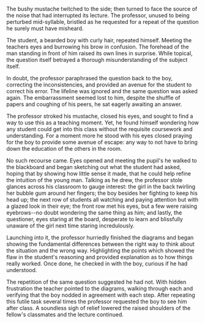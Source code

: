 The bushy mustache twitched to the side; then turned to face the source
of the noise that had interrupted its lecture. The professor, unused to
being perturbed mid-syllable, bristled as he requested for a repeat of
the question he surely must have misheard.

The student, a bearded boy with curly hair, repeated himself. Meeting
the teachers eyes and burrowing his brow in confusion. The forehead of
the man standing in front of him raised its own lines in surprise. While
topical, the question itself betrayed a thorough misunderstanding of the
subject itself.

In doubt, the professor paraphrased the question back to the boy,
correcting the inconsistencies, and provided an avenue for the student
to correct his error. The lifeline was ignored and the same question was
asked again. The embarrassment seemed lost to him, despite the shuffle
of papers and coughing of his peers, he sat eagerly awaiting an answer.

The professor stroked his mustache, closed his eyes, and sought to find
a way to use this as a teaching moment. Yet, he found himself wondering
how any student could get into this class without the requisite
coursework and understanding. For a moment more he stood with his eyes
closed praying for the boy to provide some avenue of escape: any way to
not have to bring down the education of the others in the room.

No such recourse came. Eyes opened and meeting the pupil's he walked to
the blackboard and began sketching out what the student had asked,
hoping that by showing how little sense it made, that he could help
refine the intuition of the young man. Talking as he drew, the professor
stole glances across his classroom to gauge interest: the girl in the
back twirling her bubble gum around her fingers; the boy besides her
fighting to keep his head up; the next row of students all watching and
paying attention but with a glazed look in their eye; the front row met
his eyes, but a few were raising eyebrows--no doubt wondering the same
thing as him; and lastly, the questioner, eyes staring at the board,
desperate to learn and blissfully unaware of the girl next time staring
incredulously.

Launching into it, the professor hurriedly finished the diagrams and
began showing the fundamental differences between the right way to think
about the situation and the wrong way. Highlighting the points which
showed the flaw in the student's reasoning and provided explanation as
to how things really worked. Once done, he checked in with the boy,
curious if he had understood.

The repetition of the same question suggested he had not. With hidden
frustration the teacher pointed to the diagrams, walking through each
and verifying that the boy nodded in agreement with each step. After
repeating this futile task several times the professor requested the boy
to see him after class. A soundless sigh of relief lowered the raised
shoulders of the fellow's classmates and the lecture continued.
